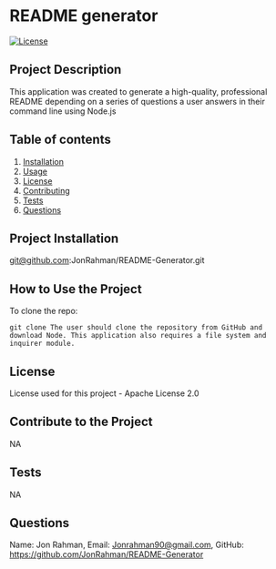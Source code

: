 # README generator
  [![License](https://img.shields.io/badge/License-Apache_2.0-blue.svg)](https://opensource.org/licenses/Apache-2.0)
  
  ## Project Description

  This application was created to generate a high-quality, professional README depending on a series of questions a user answers in their command line using Node.js

  ## Table of contents
  1. [Installation](#installation)
  2. [Usage](#usage)
  3. [License](#license)
  4. [Contributing](#contributing)
  5. [Tests](#tests)
  6. [Questions](#questions)
  
  ## Project Installation
  
  git@github.com:JonRahman/README-Generator.git

  ## How to Use the Project
  
  To clone the repo:
  
    git clone The user should clone the repository from GitHub and download Node. This application also requires a file system and inquirer module.

  ## License

  License used for this project - Apache License 2.0
  
  ## Contribute to the Project

  NA
  
  ## Tests
  
  NA
  
  ## Questions
  
  Name: Jon Rahman,
  Email: Jonrahman90@gmail.com,
  GitHub: https://github.com/JonRahman/README-Generator
